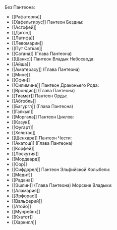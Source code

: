 Без Пантеона: 
 * [[Рафатерия]]
 * [[Хафельтирус]]
Пантеон Бездны: 
 * [[Астофей]]
 * [[Дагон]]
 * [[Латифа]]
 * [[Левомарин]]
 * [[Пут Саткал]]
 * [[Сатана]] (Глава Пантеона)
 * [[Шанкс]]
Пантеон Владык Небосвода:
* [[Айша]]
* [[Аматерасу]] (Глава Пантеона)
* [[Мине]]
* [[Офин]]
* [[Силимине]]
Пантеон Драконьего Рода:
* [[Врондис]] (Глава Пантеона)
* [[Тиамат]]
Пантеон Орды: 
* [[Абгобль]]
* [[Багургл]] (Глава Пантеона)
* [[Галкыл]]
* [[Моргала]]
Пантеон Циклов:
* [[Казук]]
* [[Фугарт]]
* [[Хельтас]]
* [[Шенхара]]
Пантеон Чести:
* [[Акатош]] (Глава Пантеона)
* [[Корфей]]
* [[Лоскутия]]
* [[Мордвард]]
* [[Оор]]
* [[Сифдорел]]
Пантеон Эльфийской Колыбели:
* [[Медит]]
* [[Радана]]
* [[Эшлин]] (Глава Пантеона)
Морские Владыки: 
* [[Аламария]]
* [[Эрфорас]]
* [[Вальферий]]
* [[Атойо]]
* [[Мунрейнх]]
* [[Кхатот]]
* [[Харкилл]]
